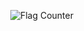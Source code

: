 <a href="http://info.flagcounter.com/46MM"><img src="http://s11.flagcounter.com/mini/46MM/bg_F9F9F9/txt_909090/border_CCCCCC/flags_0/" alt="Flag Counter" border="0" align="right"></img></a>